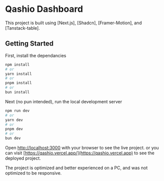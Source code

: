 # Qashio Dashboard

This project is built using [Next.js], [Shadcn], [Framer-Motion], and [Tanstack-table].

## Getting Started

First, install the dependancies

```bash
npm install
# or
yarn install
# or
pnpm install
# or
bun install
```

Next (no pun intended), run the local development server

```bash
npm run dev
# or
yarn dev
# or
pnpm dev
# or
bun dev
```

Open [http://localhost:3000](http://localhost:3000) with your browser to see the live project.
or you can visit [https://qashio.vercel.app/](https://qashio.vercel.app) to see the deployed project.

The project is optimized and better experienced on a PC, and was not optimized to be responsive.
